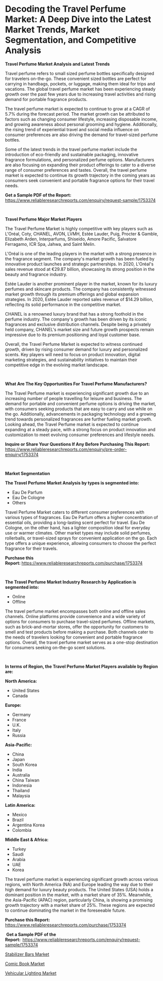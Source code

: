 <p><h1>Decoding the Travel Perfume Market: A Deep Dive into the Latest Market Trends, Market Segmentation, and Competitive Analysis</h1></p><p><strong>Travel Perfume Market Analysis and Latest Trends</strong></p>
<p><p>Travel perfume refers to small sized perfume bottles specifically designed for travelers on-the-go. These convenient sized bottles are perfect for carrying in handbags, pockets, or luggage, making them ideal for trips and vacations. The global travel perfume market has been experiencing steady growth over the past few years due to increasing travel activities and rising demand for portable fragrance products.</p><p>The travel perfume market is expected to continue to grow at a CAGR of 5.7% during the forecast period. The market growth can be attributed to factors such as changing consumer lifestyle, increasing disposable income, and growing awareness about personal grooming and hygiene. Additionally, the rising trend of experiential travel and social media influence on consumer preferences are also driving the demand for travel-sized perfume bottles.</p><p>Some of the latest trends in the travel perfume market include the introduction of eco-friendly and sustainable packaging, innovative fragrance formulations, and personalized perfume options. Manufacturers are also focusing on expanding their product offerings to cater to a diverse range of consumer preferences and tastes. Overall, the travel perfume market is expected to continue its growth trajectory in the coming years as consumers seek convenient and portable fragrance options for their travel needs.</p></p>
<p><strong>Get a Sample PDF of the Report:&nbsp;</strong> <a href="https://www.reliableresearchreports.com/enquiry/request-sample/1753374">https://www.reliableresearchreports.com/enquiry/request-sample/1753374</a></p>
<p>&nbsp;</p>
<p><strong>Travel Perfume Major Market Players</strong></p>
<p><p>The Travel Perfume Market is highly competitive with key players such as L'Oréal, Coty, CHANEL, AVON, LVMH, Estée Lauder, Puig, Procter & Gamble, Elizabeth Arden, Interparfums, Shiseido, Amore Pacific, Salvatore Ferragamo, ICR Spa, Jahwa, and Saint Melin. </p><p>L'Oréal is one of the leading players in the market with a strong presence in the fragrance segment. The company's market growth has been fueled by innovative product launches and strategic partnerships. In 2020, L'Oréal's sales revenue stood at €29.87 billion, showcasing its strong position in the beauty and fragrance industry.</p><p>Estée Lauder is another prominent player in the market, known for its luxury perfumes and skincare products. The company has consistently witnessed market growth through its premium offerings and global expansion strategies. In 2020, Estée Lauder reported sales revenue of $14.29 billion, reflecting its solid performance in the competitive market.</p><p>CHANEL is a renowned luxury brand that has a strong foothold in the perfume industry. The company's growth has been driven by its iconic fragrances and exclusive distribution channels. Despite being a privately held company, CHANEL's market size and future growth prospects remain impressive due to its premium positioning and loyal customer base.</p><p>Overall, the Travel Perfume Market is expected to witness continued growth, driven by rising consumer demand for luxury and personalized scents. Key players will need to focus on product innovation, digital marketing strategies, and sustainability initiatives to maintain their competitive edge in the evolving market landscape.</p></p>
<p>&nbsp;</p>
<p><strong>What Are The Key Opportunities For Travel Perfume Manufacturers?</strong></p>
<p><p>The Travel Perfume market is experiencing significant growth due to an increasing number of people travelling for leisure and business. The demand for portable and convenient perfume options is driving the market, with consumers seeking products that are easy to carry and use while on the go. Additionally, advancements in packaging technology and a growing trend towards personalized fragrances are further fueling market growth. Looking ahead, the Travel Perfume market is expected to continue expanding at a steady pace, with a strong focus on product innovation and customization to meet evolving consumer preferences and lifestyle needs.</p></p>
<p><strong>Inquire or Share Your Questions If Any Before Purchasing This Report:</strong> <a href="https://www.reliableresearchreports.com/enquiry/pre-order-enquiry/1753374">https://www.reliableresearchreports.com/enquiry/pre-order-enquiry/1753374</a></p>
<p>&nbsp;</p>
<p><strong>Market Segmentation</strong></p>
<p><strong>The Travel Perfume Market Analysis by types is segmented into:</strong></p>
<p><ul><li>Eau De Parfum</li><li>Eau De Cologne</li><li>Others</li></ul></p>
<p><p>Travel Perfume Market caters to different consumer preferences with various types of fragrances. Eau De Parfum offers a higher concentration of essential oils, providing a long-lasting scent perfect for travel. Eau De Cologne, on the other hand, has a lighter composition ideal for everyday use or warmer climates. Other market types may include solid perfumes, rollerballs, or travel-sized sprays for convenient application on the go. Each type offers a unique experience, allowing consumers to choose the perfect fragrance for their travels.</p></p>
<p><strong>Purchase this Report:&nbsp;</strong><a href="https://www.reliableresearchreports.com/purchase/1753374">https://www.reliableresearchreports.com/purchase/1753374</a></p>
<p>&nbsp;</p>
<p><strong>The Travel Perfume Market Industry Research by Application is segmented into:</strong></p>
<p><ul><li>Online</li><li>Offline</li></ul></p>
<p><p>The travel perfume market encompasses both online and offline sales channels. Online platforms provide convenience and a wide variety of options for consumers to purchase travel-sized perfumes. Offline markets, such as brick-and-mortar stores, offer the opportunity for customers to smell and test products before making a purchase. Both channels cater to the needs of travelers looking for convenient and portable fragrance options. Overall, the travel perfume market serves as a one-stop destination for consumers seeking on-the-go scent solutions.</p></p>
<p>&nbsp;</p>
<p><strong>In terms of Region, the Travel Perfume Market Players available by Region are:</strong></p>
<p>
    <p> <strong> North America: </strong>
        <ul>
            <li>United States</li>
            <li>Canada</li>
        </ul>
        </p> 
    <p> <strong> Europe: </strong>
        <ul>
            <li>Germany</li>
            <li>France</li>
            <li>U.K.</li>
            <li>Italy</li>
            <li>Russia</li>
        </ul>
        </p> 
    <p> <strong> Asia-Pacific: </strong>
        <ul>
            <li>China</li>
            <li>Japan</li>
            <li>South Korea</li>
            <li>India</li>
            <li>Australia</li>
            <li>China Taiwan</li>
            <li>Indonesia</li>
            <li>Thailand</li>
            <li>Malaysia</li>
        </ul>
        </p> 
    <p> <strong> Latin America: </strong>
        <ul>
            <li>Mexico</li>
            <li>Brazil</li>
            <li>Argentina Korea</li>
            <li>Colombia</li>
        </ul>
        </p> 
    <p> <strong> Middle East & Africa: </strong>
        <ul>
            <li>Turkey</li>
            <li>Saudi</li>
            <li>Arabia</li>
            <li>UAE</li>
            <li>Korea</li>
        </ul>
    </p>
    </p>
<p><p>The travel perfume market is experiencing significant growth across various regions, with North America (NA) and Europe leading the way due to their high demand for luxury beauty products. The United States (USA) holds a dominant position in the market, with a market share of 35%. Meanwhile, the Asia-Pacific (APAC) region, particularly China, is showing a promising growth trajectory with a market share of 25%. These regions are expected to continue dominating the market in the foreseeable future.</p></p>
<p><strong>Purchase this Report: </strong><a href="https://www.reliableresearchreports.com/purchase/1753374">https://www.reliableresearchreports.com/purchase/1753374</a></p>
<p>&nbsp;<strong>Get a Sample PDF of the Report:&nbsp;&nbsp;</strong><a href="https://www.reliableresearchreports.com/enquiry/request-sample/1753374">https://www.reliableresearchreports.com/enquiry/request-sample/1753374</a></p>
<p><strong></strong></p>
<p><p><a href="https://iodized-pantydraco-05c.notion.site/Stabilizer-Bars-Market-Challenges-Opportunities-and-Growth-Drivers-and-Major-Market-Players-forec-8d338745b2124b91889e6e94ffd59b25">Stabilizer Bars Market</a></p><p><a href="https://github.com/NorbertYates/Market-Research-Report-List-4/blob/main/comic-book-market.md">Comic Book Market</a></p><p><a href="https://three-jumbo-f6d.notion.site/Vehicular-Lighting-Market-Size-Share-Trends-Analysis-Report-By-Material-By-Type-By-End-user-By-7be2a0b4895b45fab033044657fa552d">Vehicular Lighting Market</a></p></p>